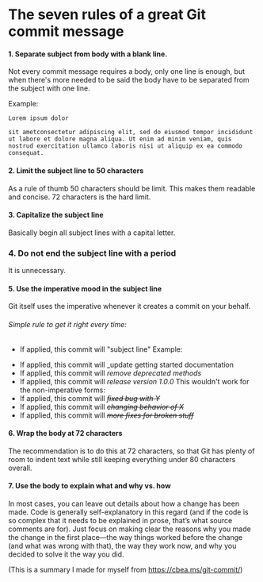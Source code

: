 # The seven rules of a great Git commit message
#### 1. Separate subject from body with a blank line.

Not every commit message requires a body, only one line is enough, but when there's more needed to be said the body have to be separated from the subject with one line.

Example:
```
Lorem ipsum dolor 

sit ametconsectetur adipiscing elit, sed do eiusmod tempor incididunt ut labore et dolore magna aliqua. Ut enim ad minim veniam, quis nostrud exercitation ullamco laboris nisi ut aliquip ex ea commodo consequat.
```

#### 2. Limit the subject line to 50 characters
As a rule of thumb 50 characters should be limit. This makes them readable and concise. 72 characters is the hard limit.

#### 3. Capitalize the subject line
Basically begin all subject lines with a capital letter.

### 4. Do not end the subject line with a period
It is unnecessary.

#### 5. Use the imperative mood in the subject line
Git itself uses the imperative whenever it creates a commit on your behalf.
###### Simple rule to get it right every time:
* If applied, this commit will "subject line"
Example:
- If applied, this commit will _update getting started documentation
- If applied, this commit will _remove deprecated methods_
- If applied, this commit will _release version 1.0.0_
This wouldn't work for the non-imperative forms:
- If applied, this commit will _~~fixed bug with Y~~_
- If applied, this commit will _~~changing behavior of X~~_
- If applied, this commit will _~~more fixes for broken stuff~~_

#### 6. Wrap the body at 72 characters
The recommendation is to do this at 72 characters, so that Git has plenty of room to indent text while still keeping everything under 80 characters overall.

#### 7. Use the body to explain what and why vs. how
In most cases, you can leave out details about how a change has been made. Code is generally self-explanatory in this regard (and if the code is so complex that it needs to be explained in prose, that’s what source comments are for). Just focus on making clear the reasons why you made the change in the first place—the way things worked before the change (and what was wrong with that), the way they work now, and why you decided to solve it the way you did.

(This is a summary I made for myself from https://cbea.ms/git-commit/)